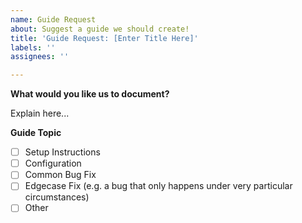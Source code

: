 ```yaml
---
name: Guide Request
about: Suggest a guide we should create!
title: 'Guide Request: [Enter Title Here]'
labels: ''
assignees: ''

---
```


**What would you like us to document?**

Explain here...

**Guide Topic**
- [ ] Setup Instructions
- [ ] Configuration
- [ ] Common Bug Fix
- [ ] Edgecase Fix (e.g. a bug that only happens under very particular circumstances)
- [ ] Other
